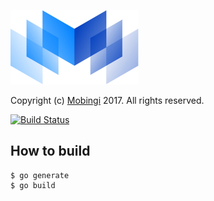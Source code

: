 [![logo](./logos/mobingi-205x119.png)](https://mobingi.co.jp/)

Copyright (c) [Mobingi](https://mobingi.co.jp/) 2017. All rights reserved.

[![Build Status](https://travis-ci.org/mobingilabs/pullr-krul.svg)](https://travis-ci.org/mobingilabs/pullr-krul)

## How to build

```
$ go generate
$ go build
```

